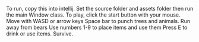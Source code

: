 To run, copy this into intellij. Set the source folder and assets folder then run the main Window class. 
To play, click the start button with your mouse.
Move with WASD or arrow keys
Space bar to punch trees and animals. 
Run away from bears
Use numbers 1-9 to place items and use them
Press E to drink or use items.
Survive.
